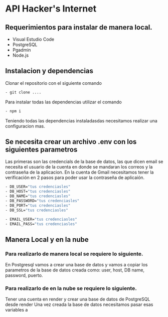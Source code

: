# API Hacker's Internet

## Requerimientos para instalar de manera local.
- Visual Estudio Code
- PostgreSQL
- Pgadmin
- Node.js

## Instalacion y dependencias 
Clonar el repositorio con el siguiente comando
```sh
- git clone .... 
```

Para instalar todas las dependencias utilizar el comando
```sh
- npm i 
```
Teniendo todas las dependencias instaladasdas necesitamos realizar una configuracion mas.

## Se necesita crear un archivo .env con los siguientes parametros
Las primeras son las credencials de la base de datos, las que dicen email se necesita el usuario de la cuenta en donde se mandaran los correos y la contraseña de la aplicacion.
En la cuenta de Gmail necesitamos tener la verificación en 2 pasos para poder usar la contraseña de aplicaión.

```sh
- DB_USER="tus credenciasles"
- DB_HOST="tus credenciasles"
- DB_NAME="tus credenciasles"
- DB_PASSWORD="tus credenciasles"
- DB_PORT="tus credenciasles"
- DB_SSL="tus credenciasles"

- EMAIL_USER="tus credenciasles"
- EMAIL_PASS="tus credenciasles" 
```

## Manera Local y en la nube
### Para realizarlo de manera local se requiere lo siguiente.
En Postgresql vamos a crear una base de datos y vamos a copiar los parametros de la base de datos creada como: user, host, DB name, password, puerto.

### Para realizarlo de en la nube se requiere lo siguiente.
Tener una cuenta en render y crear una base de datos de PostgreSQL desde render 
Una vez creada la base de datos necesitamos pasar esas variables a
